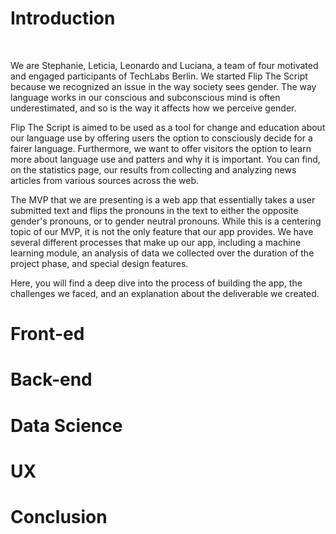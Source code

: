 # Introduction 
</br>

We are Stephanie, Leticia, Leonardo and Luciana, a team of four motivated and engaged participants of TechLabs Berlin. We started Flip The Script because we recognized an issue in the way society sees gender. The way language works in our conscious and subconscious mind is often underestimated, and so is the way it affects how we perceive gender. 

Flip The Script is aimed to be used as a tool for change and education about our language use by offering users the option to consciously decide for a fairer language. Furthermore, we want to offer visitors the option to learn more about language use and patters and why it is important. You can find, on the statistics page, our results from collecting and analyzing news articles from various sources across the web.

The MVP that we are presenting is a web app that essentially takes a user submitted text and flips the pronouns in the text to either the opposite gender's pronouns, or to gender neutral pronouns. While this is a centering topic of our MVP, it is not the only feature that our app provides. We have several different processes that make up our app, including a machine learning module, an analysis of data we collected over the duration of the project phase, and special design features. 

Here, you will find a deep dive into the process of building the app, the challenges we faced, and an explanation about the deliverable we created.

# Front-ed

# Back-end

# Data Science

# UX

# Conclusion
